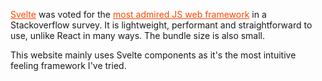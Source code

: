 <a href="https://svelte.dev" style="color: orangered;">Svelte</a> was voted for the <a href="https://survey.stackoverflow.co/2023/#section-admired-and-desired-web-frameworks-and-technologies" style="color: orangered;">most admired JS web framework</a> in a Stackoverflow survey. It is lightweight, performant and straightforward to use, unlike React in many ways. The bundle size is also small.

This website mainly uses Svelte components as it's the most intuitive feeling framework I've tried.